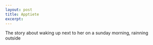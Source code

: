 ```yaml
---
layout: post
title: Apptiete
excerpt:
---
```

The story about waking up next to her on a sunday morning, rainning outside